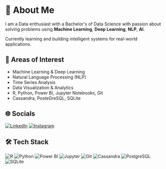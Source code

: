 # 💫 About Me
I am a Data enthusiast with a Bachelor's of Data Science with passion about solving problems using **Machine Learning**, **Deep Learning**, **NLP**, **AI**.

Currently learning and building intelligent systems for real-world applications.

## 🧠 Areas of Interest
- Machine Learning & Deep Learning
- Natural Language Processing (NLP)
- Time Series Analysis
- Data Visualization & Analytics
- R, Python, Power BI, Jupyter Notebooks, Git
- Cassandra, PosteGreSQL, SQLite

## 🌐 Socials
[![LinkedIn](https://img.shields.io/badge/LinkedIn-0A66C2?style=flat&logo=linkedin&logoColor=white)](https://www.linkedin.com/in/diogo-rodrigues-6ba233252)
[![Instagram](https://img.shields.io/badge/Instagram-E4405F?style=flat&logo=instagram&logoColor=white)](https://www.instagram.com/diogorodrigues34/)

## 🛠️ Tech Stack
![R](https://img.shields.io/badge/R-276DC3?style=for-the-badge&logo=r&logoColor=white)
![Python](https://img.shields.io/badge/Python-3776AB?style=for-the-badge&logo=python&logoColor=white)
![Power BI](https://img.shields.io/badge/Power%20BI-F2C811?style=for-the-badge&logo=powerbi&logoColor=black)
![Jupyter](https://img.shields.io/badge/Jupyter-F37626?style=for-the-badge&logo=Jupyter&logoColor=white)
![Git](https://img.shields.io/badge/Git-F05032?style=for-the-badge&logo=git&logoColor=white)
![Cassandra](https://img.shields.io/badge/Cassandra-1287B1?style=for-the-badge&logo=apache-cassandra&logoColor=white)
![PostgreSQL](https://img.shields.io/badge/PostgreSQL-4169E1?style=for-the-badge&logo=postgresql&logoColor=white)
![SQLite](https://img.shields.io/badge/SQLite-003B57?style=for-the-badge&logo=sqlite&logoColor=white)
